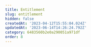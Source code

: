 ```yaml
---
title: Entitlement
slug: entitlement
hidden: false
createdAt: '2023-04-12T15:55:04.024Z'
updatedAt: '2023-06-14T14:26:24.792Z'
category: 6483560b2e0a290051a971df
order: 8
---
```

